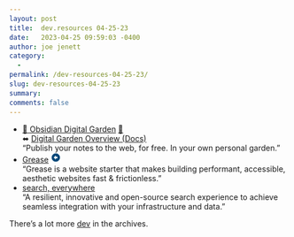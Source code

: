 ```yaml
---
layout: post
title:  dev.resources 04-25-23
date:   2023-04-25 09:59:03 -0400
author: joe jenett
category:
  -  
permalink: /dev-resources-04-25-23/
slug: dev-resources-04-25-23
summary: 
comments: false
---
```


<ul class="links">
	<li><a title="GitHub - oleeskild/obsidian-digital-garden" href="https://github.com/oleeskild/obsidian-digital-garden">🏡 Obsidian Digital Garden</a> <a href="https://pinboard.in/u:wheresalice">📌</a><br>⬌ <a title="Digital Garden Overview" href="https://dg-docs.ole.dev/">Digital Garden Overview (Docs)</a><br>“Publish your notes to the web, for free. In your own personal garden.”</li>
	<li><a title="Grease" href="https://web-grease.netlify.app/">Grease</a> <a class="normaltext" title="source" href="https://adactio.com/links/20104"><img src="/images/left-arrow.png" alt="" width="18"></a><br>“Grease is a website starter that makes building performant, accessible, aesthetic websites fast &amp; frictionless.”</li>
	<li><a title="Orama - Search, everywhere." href="https://oramasearch.com/">search, everywhere</a><br>“A resilient, innovative and open-source search experience to achieve seamless integration with your infrastructure and data.”</li>
</ul>
<p>There’s a lot more <a href="https://dwt-archives.joejenett.com/?s=dev">dev</a> in the archives.</p>
<a style="display:none;" href="https://brid.gy/publish/mastodon"><small>(cross-posted to mastodon)</small></a>